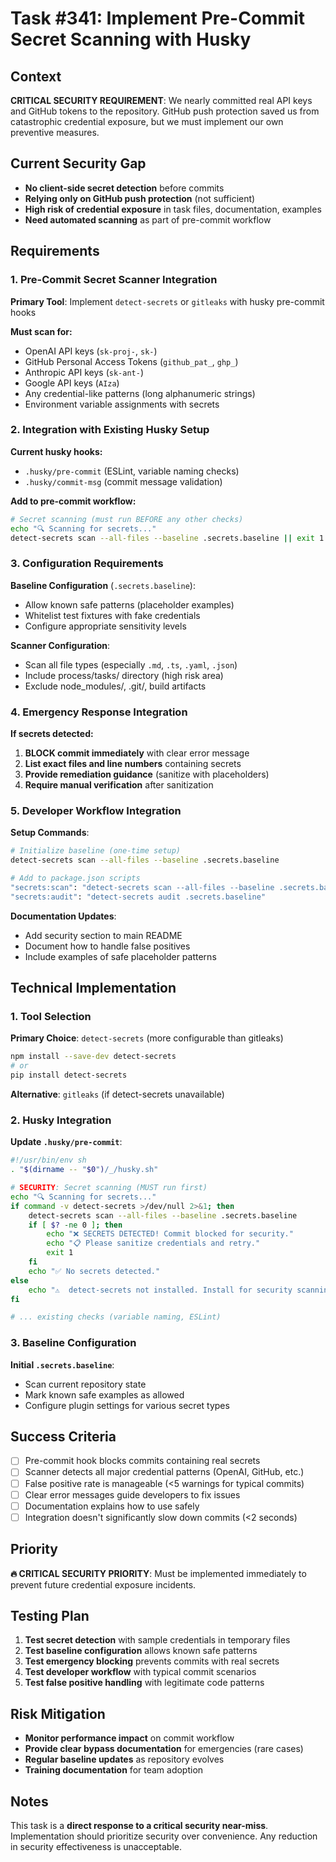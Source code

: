# Task #341: Implement Pre-Commit Secret Scanning with Husky

## Context

**CRITICAL SECURITY REQUIREMENT**: We nearly committed real API keys and GitHub tokens to the repository. GitHub push protection saved us from catastrophic credential exposure, but we must implement our own preventive measures.

## Current Security Gap

- **No client-side secret detection** before commits
- **Relying only on GitHub push protection** (not sufficient)
- **High risk of credential exposure** in task files, documentation, examples
- **Need automated scanning** as part of pre-commit workflow

## Requirements

### 1. Pre-Commit Secret Scanner Integration

**Primary Tool**: Implement `detect-secrets` or `gitleaks` with husky pre-commit hooks

**Must scan for:**

- OpenAI API keys (`sk-proj-`, `sk-`)
- GitHub Personal Access Tokens (`github_pat_`, `ghp_`)
- Anthropic API keys (`sk-ant-`)
- Google API keys (`AIza`)
- Any credential-like patterns (long alphanumeric strings)
- Environment variable assignments with secrets

### 2. Integration with Existing Husky Setup

**Current husky hooks:**

- `.husky/pre-commit` (ESLint, variable naming checks)
- `.husky/commit-msg` (commit message validation)

**Add to pre-commit workflow:**

```bash
# Secret scanning (must run BEFORE any other checks)
echo "🔍 Scanning for secrets..."
detect-secrets scan --all-files --baseline .secrets.baseline || exit 1
```

### 3. Configuration Requirements

**Baseline Configuration** (`.secrets.baseline`):

- Allow known safe patterns (placeholder examples)
- Whitelist test fixtures with fake credentials
- Configure appropriate sensitivity levels

**Scanner Configuration**:

- Scan all file types (especially `.md`, `.ts`, `.yaml`, `.json`)
- Include process/tasks/ directory (high risk area)
- Exclude node_modules/, .git/, build artifacts

### 4. Emergency Response Integration

**If secrets detected:**

1. **BLOCK commit immediately** with clear error message
2. **List exact files and line numbers** containing secrets
3. **Provide remediation guidance** (sanitize with placeholders)
4. **Require manual verification** after sanitization

### 5. Developer Workflow Integration

**Setup Commands**:

```bash
# Initialize baseline (one-time setup)
detect-secrets scan --all-files --baseline .secrets.baseline

# Add to package.json scripts
"secrets:scan": "detect-secrets scan --all-files --baseline .secrets.baseline",
"secrets:audit": "detect-secrets audit .secrets.baseline"
```

**Documentation Updates**:

- Add security section to main README
- Document how to handle false positives
- Include examples of safe placeholder patterns

## Technical Implementation

### 1. Tool Selection

**Primary Choice**: `detect-secrets` (more configurable than gitleaks)

```bash
npm install --save-dev detect-secrets
# or
pip install detect-secrets
```

**Alternative**: `gitleaks` (if detect-secrets unavailable)

### 2. Husky Integration

**Update `.husky/pre-commit`**:

```bash
#!/usr/bin/env sh
. "$(dirname -- "$0")/_/husky.sh"

# SECURITY: Secret scanning (MUST run first)
echo "🔍 Scanning for secrets..."
if command -v detect-secrets >/dev/null 2>&1; then
    detect-secrets scan --all-files --baseline .secrets.baseline
    if [ $? -ne 0 ]; then
        echo "❌ SECRETS DETECTED! Commit blocked for security."
        echo "📋 Please sanitize credentials and retry."
        exit 1
    fi
    echo "✅ No secrets detected."
else
    echo "⚠️  detect-secrets not installed. Install for security scanning."
fi

# ... existing checks (variable naming, ESLint)
```

### 3. Baseline Configuration

**Initial `.secrets.baseline`**:

- Scan current repository state
- Mark known safe examples as allowed
- Configure plugin settings for various secret types

## Success Criteria

- [ ] Pre-commit hook blocks commits containing real secrets
- [ ] Scanner detects all major credential patterns (OpenAI, GitHub, etc.)
- [ ] False positive rate is manageable (<5 warnings for typical commits)
- [ ] Clear error messages guide developers to fix issues
- [ ] Documentation explains how to use safely
- [ ] Integration doesn't significantly slow down commits (<2 seconds)

## Priority

**🔥 CRITICAL SECURITY PRIORITY**: Must be implemented immediately to prevent future credential exposure incidents.

## Testing Plan

1. **Test secret detection** with sample credentials in temporary files
2. **Test baseline configuration** allows known safe patterns
3. **Test emergency blocking** prevents commits with real secrets
4. **Test developer workflow** with typical commit scenarios
5. **Test false positive handling** with legitimate code patterns

## Risk Mitigation

- **Monitor performance impact** on commit workflow
- **Provide clear bypass documentation** for emergencies (rare cases)
- **Regular baseline updates** as repository evolves
- **Training documentation** for team adoption

## Notes

This task is a **direct response to a critical security near-miss**. Implementation should prioritize security over convenience. Any reduction in security effectiveness is unacceptable.
